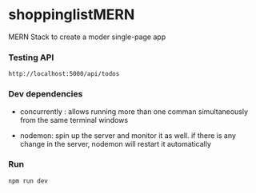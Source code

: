 # shoppinglistMERN
MERN Stack to create a moder single-page app

### Testing API

``` http://localhost:5000/api/todos ```

### Dev dependencies

- concurrently : allows running more than one comman simultaneously from the same terminal windows

- nodemon: spin up the server and monitor it as well. if there is any change in the server, nodemon will restart it automatically

### Run

``` npm run dev ``` 

